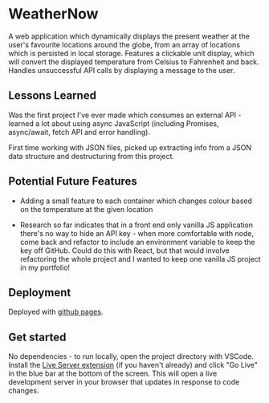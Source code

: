 # WeatherNow 

A web application which dynamically displays the present weather at the user's favourite locations around the globe, from an array of locations which is persisted in local storage. Features a clickable unit display, which will convert the displayed temperature from Celsius to Fahrenheit and back. Handles unsuccessful API calls by displaying a message to the user.

## Lessons Learned

Was the first project I've ever made which consumes an external API - learned a lot about using async JavaScript (including Promises, async/await, fetch API and error handling).

First time working with JSON files, picked up extracting info from a JSON data structure and destructuring from this project.

## Potential Future Features

- Adding a small feature to each container which changes colour based on the temperature at the given location

- Research so far indicates that in a front end only vanilla JS application there's no way to hide an API key - when more comfortable with node, come back and refactor to include an environment variable to keep the key off GitHub. Could do this with React, but that would involve refactoring the whole project and I wanted to keep one vanilla JS project in my portfolio!

## Deployment

Deployed with [github pages](https://pages.github.com/).

## Get started

No dependencies - to run locally, open the project directory with VSCode. Install the [Live Server extension](https://marketplace.visualstudio.com/items?itemName=ritwickdey.LiveServer) (if you haven't already) and click "Go Live" in the blue bar at the bottom of the screen. This will open a live development server in your browser that updates in response to code changes.